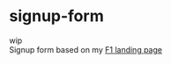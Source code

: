 # signup-form
wip<br>
Signup form based on my [F1 landing page](https://rushiljalal.github.io/F1-Landing-Page/)
